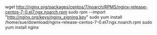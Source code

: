 wget http://nginx.org/packages/centos/7/noarch/RPMS/nginx-release-centos-7-0.el7.ngx.noarch.rpm
sudo rpm --import "http://nginx.org/keys/nginx_signing.key"
sudo yum install /home/sue/download/nginx-release-centos-7-0.el7.ngx.noarch.rpm
sudo yum install nginx
